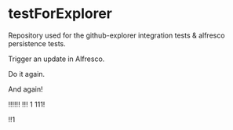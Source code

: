 testForExplorer
===============

Repository used for the github-explorer integration tests & alfresco persistence tests.

Trigger an update in Alfresco.

Do it again.

And again!


!!!!!!
!!!
1
111!

!!1


